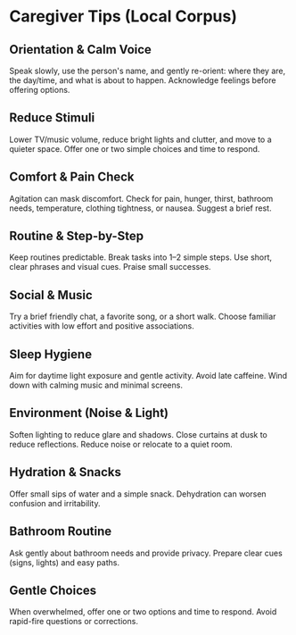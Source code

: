 # Caregiver Tips (Local Corpus)

## Orientation & Calm Voice
Speak slowly, use the person's name, and gently re-orient: where they are, the day/time, and what is about to happen. Acknowledge feelings before offering options.

## Reduce Stimuli
Lower TV/music volume, reduce bright lights and clutter, and move to a quieter space. Offer one or two simple choices and time to respond.

## Comfort & Pain Check
Agitation can mask discomfort. Check for pain, hunger, thirst, bathroom needs, temperature, clothing tightness, or nausea. Suggest a brief rest.

## Routine & Step-by-Step
Keep routines predictable. Break tasks into 1–2 simple steps. Use short, clear phrases and visual cues. Praise small successes.

## Social & Music
Try a brief friendly chat, a favorite song, or a short walk. Choose familiar activities with low effort and positive associations.

## Sleep Hygiene
Aim for daytime light exposure and gentle activity. Avoid late caffeine. Wind down with calming music and minimal screens.

## Environment (Noise & Light)
Soften lighting to reduce glare and shadows. Close curtains at dusk to reduce reflections. Reduce noise or relocate to a quiet room.

## Hydration & Snacks
Offer small sips of water and a simple snack. Dehydration can worsen confusion and irritability.

## Bathroom Routine
Ask gently about bathroom needs and provide privacy. Prepare clear cues (signs, lights) and easy paths.

## Gentle Choices
When overwhelmed, offer one or two options and time to respond. Avoid rapid-fire questions or corrections.
